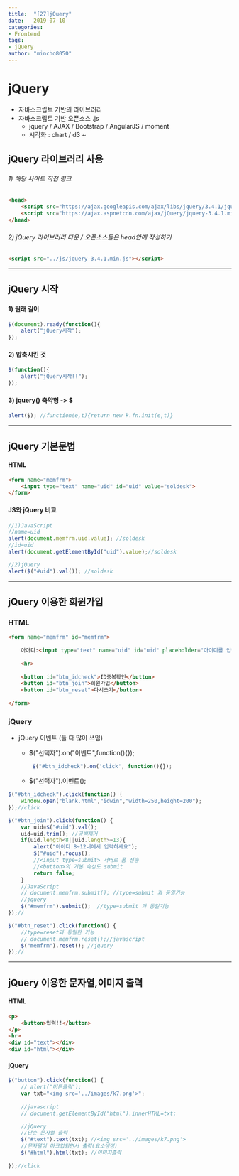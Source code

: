 ```yaml
---
title:  "[27]jQuery"
date:   2019-07-10
categories: 
- Frontend
tags: 
- jQuery
author: "mincho8050"
---
```




# jQuery

- 자바스크립트 기반의 라이브러리 
- 자바스크립트 기반 오픈소스 .js
  - jquery / AJAX / Bootstrap / AngularJS / moment
  - 시각화 : chart / d3 ~





## jQuery 라이브러리 사용



###### 1) 해당 사이트 직접 링크

```html
<head>
    <script src="https://ajax.googleapis.com/ajax/libs/jquery/3.4.1/jquery.min.js"></script> <!--또는-->
    <script src="https://ajax.aspnetcdn.com/ajax/jQuery/jquery-3.4.1.min.js"></script>
</head>
```

###### 2) jQuery 라이브러리 다운 / 오픈소스들은 head안에 작성하기

```html
<script src="../js/jquery-3.4.1.min.js"></script>
```





------





## jQuery 시작



#### 1) 원래 길이

```javascript
$(document).ready(function(){
    alert("jQuery시작");
});
```

#### 2) 압축시킨 것

```javascript
$(function(){
    alert("jQuery시작!!");
});
```

#### 3) jquery() 축약형 -> $

```javascript
alert($); //function(e,t){return new k.fn.init(e,t)}
```





------





## jQuery 기본문법



#### HTML

```html
<form name="memfrm">
    <input type="text" name="uid" id="uid" value="soldesk">
</form>
```

#### JS와 jQuery 비교

```javascript
//1)JavaScript
//name=uid
alert(document.memfrm.uid.value); //soldesk
//id=uid
alert(document.getElementById("uid").value);//soldesk

//2)jQuery
alert($("#uid").val()); //soldesk
```





------





## jQuery 이용한 회원가입



### HTML

```html
<form name="memfrm" id="memfrm">
    
    아아디:<input type="text" name="uid" id="uid" placeholder="아이디를 입력하세요">
    
    <hr>
    
    <button id="btn_idcheck">ID중복확인</button>
    <button id="btn_join">회원가입</button>
    <button id="btn_reset">다시쓰기</button>
    
</form>
```



### jQuery

- jQuery 이벤트 (둘 다 많이 쓰임)

  - $("선택자").on("이벤트",function(){});

    ```javascript
     $("#btn_idcheck").on('click', function(){});
    ```

  - $("선택자").이벤트();

```javascript
$("#btn_idcheck").click(function() {
    window.open("blank.html","idwin","width=250,height=200");
});//click

$("#btn_join").click(function() {
    var uid=$("#uid").val();
    uid=uid.trim(); //공백제거
    if(uid.length<8||uid.length>=13){
        alert("아이디 8~12내에서 입력하세요");
        $("#uid").focus();
        //<input type=submit> 서버로 폼 전송
        //<button>의 기본 속성도 submit
        return false;
    }
    //JavaScript
    // document.memfrm.submit(); //type=submit 과 동일기능
    //jquery
    $("#memfrm").submit();  //type=submit 과 동일기능
});//

$("#btn_reset").click(function() {
    //type=reset과 동일한 기능
    // document.memfrm.reset();//javascript
    $("memfrm").reset(); //jquery
});//
```





------





## jQuery 이용한 문자열,이미지 출력



#### HTML

```html
<p>
    <button>입력!!</button>
</p>
<hr>
<div id="text"></div>
<div id="html"></div>
```



#### jQuery

```javascript
$("button").click(function() {
    // alert("버튼클릭");
    var txt="<img src='../images/k7.png'>";
    
    //javascript
    // document.getElementById("html").innerHTML=txt;

    //jQuery
    //단순 문자열 출력
    $("#text").text(txt); //<img src='../images/k7.png'>
    //문자열이 마크업되면서 출력(요소생성)
    $("#html").html(txt); //이미지출력
    
});//click
```